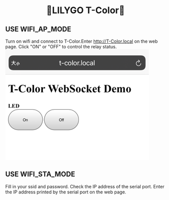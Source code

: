 <h1 align = "center">🌟LILYGO T-Color🌟</h1>

## USE WIFI_AP_MODE
Turn on wifi and connect to T-Color.Enter http://T-Color.local  on the web page.
Click "ON" or "OFF" to control the relay status.
![](../../image/web/WIFI_AP.png)

## USE WIFI_STA_MODE
Fill in your ssid and password.
Check the IP address of the serial port.
Enter the IP address printed by the serial port on the web page.


